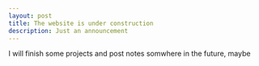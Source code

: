 ```yaml
---
layout: post
title: The website is under construction
description: Just an announcement
---
```


I will finish some projects and post notes somwhere in the future, maybe